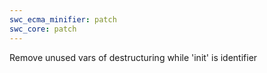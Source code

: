 ```yaml
---
swc_ecma_minifier: patch
swc_core: patch
---
```


Remove unused vars of destructuring while 'init' is identifier
